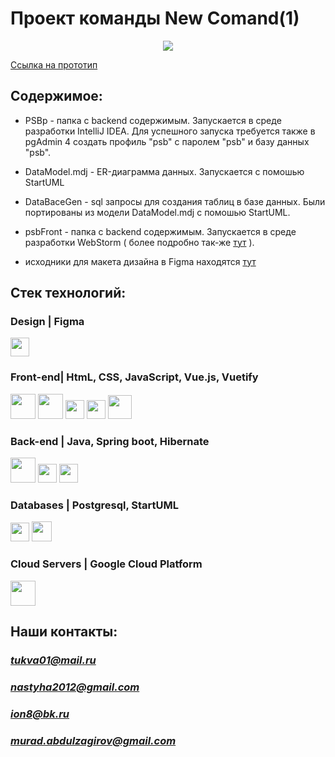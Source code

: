 # Проект команды New Comand(1)

<p align="center">
<code><img  src="Карточки-исправленное.gif"></code>
</p>

[Ссылка на прототип](https://psb.chekryzh.space/home)

## Содержимое:

* PSBp - папка с backend содержимым. Запускается в среде разработки IntelliJ IDEA. Для успешного запуска требуется также в pgAdmin 4  создать профиль  "psb" с паролем "psb" и  базу данных "psb".

* DataModel.mdj - ER-диаграмма данных. Запускается с помошью StartUML

* DataBaceGen - sql запросы для создания таблиц в базе данных. Были портированы из модели DataModel.mdj с помошью StartUML.

* psbFront - папка с backend содержимым. Запускается в среде разработки WebStorm ( более подробно так-же [тут](https://cli.vuejs.org/config/) ).

* исходники для макета дизайна в Figma находятся [тут](https://www.figma.com/file/gwDSF8A1Bchm4TZG51NpNQ/%D0%9F%D1%80%D0%BE%D0%BC%D1%81%D0%B2%D1%8F%D0%B7%D1%8C%D0%B1%D0%B0%D0%BD%D0%BA?node-id=0%3A1)


## Стек технологий:
### **Design** | Figma
<code><img height="30" src="https://adsme.ru/wp-content/uploads/2021/02/figma-design.png"></code>

### **Front-end**| HtmL, CSS, JavaScript, Vue.js, Vuetify
<code><img height="40" src="https://radioprog.ru/uploads/media/articles/0001/01/2cc857f7f034ad92dae834fba16b89999b455fb0.png"></code>
<code><img height="40" src="https://raw.githubusercontent.com/dereknguyen269/dereknguyen269/master/images/css3.png"></code>
<code><img height="30" src="https://raw.githubusercontent.com/dereknguyen269/dereknguyen269/master/images/js.png"></code>
<code><img height="30" src="https://vuejs.org/images/logo.svg"></code>
<code><img height="38" src="https://cdn-images-1.medium.com/max/1200/1*tEwnEM7H8F_WvBxcEx8mRw.png"></code>

### **Back-end** |  Java, Spring boot, Hibernate
<code><img height="40" marning src="https://geekhacker.ru/wp-content/uploads/2021/03/java-logo.png"></code>
<code><img height="30" src="https://maximsungmo.github.io/assets/images/spring.png"></code>
<code><img height="30" src="https://i.dlpng.com/static/png/7264842_preview.png"></code>


### **Databases** | Postgresql, StartUML
<code><img height="30" src="https://www.pvsm.ru/images/2018/06/14/po-sledam-meetup-novye-vozmojnosti-PostgreSQL-11.png"></code>
<code><img height="32" src="https://imgix.setapp.com/app/470/4266/icon-1615449851-6049cefbd095c.png?auto=format%2Ccompress&dpr=5&ixlib=php-3.3.0&q=75&w=120"></code>


 ### **Cloud Servers** | Google Cloud Platform
<code><img height="40" src="https://raw.githubusercontent.com/dereknguyen269/dereknguyen269/master/images/gcloud.png"></code>



## Наши контакты: 
### *tukva01@mail.ru*
### *nastyha2012@gmail.com*
### *ion8@bk.ru*
### *murad.abdulzagirov@gmail.com* 